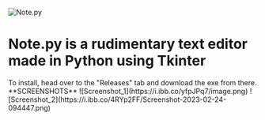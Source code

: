 ![Note.py](https://i.ibb.co/hXk9ws9/Proiect-nou.png)
<h1>Note.py is a rudimentary text editor made in Python using Tkinter</h1>
<body>To install, head over to the "Releases" tab and download the exe from there.</body>
**SCREENSHOTS**
![Screenshot_1](https://i.ibb.co/yfpJPq7/image.png)
![Screenshot_2](https://i.ibb.co/4RYp2FF/Screenshot-2023-02-24-094447.png)